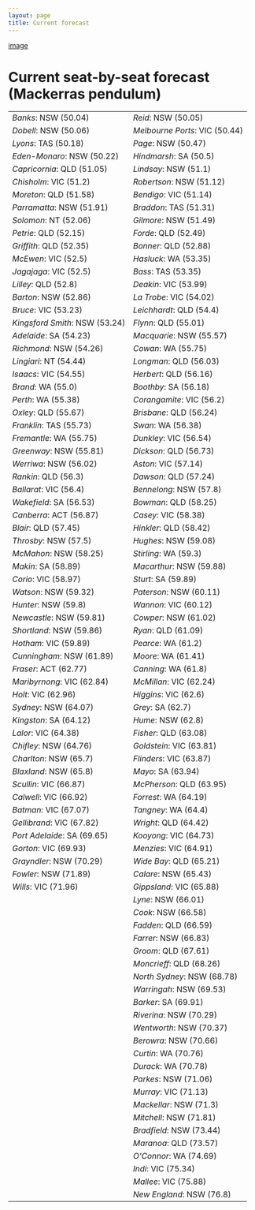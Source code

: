 ```yaml
---
layout: page
title: Current forecast
---
```


[image](imager.jpg)

# Current seat-by-seat forecast (Mackerras pendulum)


|                              |                              |
|------------------------------|------------------------------|
|*Banks*: NSW (50.04)          |*Reid*: NSW (50.05)           |
|*Dobell*: NSW (50.06)         |*Melbourne Ports*: VIC (50.44)|
|*Lyons*: TAS (50.18)          |*Page*: NSW (50.47)           |
|*Eden-Monaro*: NSW (50.22)    |*Hindmarsh*: SA (50.5)        |
|*Capricornia*: QLD (51.05)    |*Lindsay*: NSW (51.1)         |
|*Chisholm*: VIC (51.2)        |*Robertson*: NSW (51.12)      |
|*Moreton*: QLD (51.58)        |*Bendigo*: VIC (51.14)        |
|*Parramatta*: NSW (51.91)     |*Braddon*: TAS (51.31)        |
|*Solomon*: NT (52.06)         |*Gilmore*: NSW (51.49)        |
|*Petrie*: QLD (52.15)         |*Forde*: QLD (52.49)          |
|*Griffith*: QLD (52.35)       |*Bonner*: QLD (52.88)         |
|*McEwen*: VIC (52.5)          |*Hasluck*: WA (53.35)         |
|*Jagajaga*: VIC (52.5)        |*Bass*: TAS (53.35)           |
|*Lilley*: QLD (52.8)          |*Deakin*: VIC (53.99)         |
|*Barton*: NSW (52.86)         |*La Trobe*: VIC (54.02)       |
|*Bruce*: VIC (53.23)          |*Leichhardt*: QLD (54.4)      |
|*Kingsford Smith*: NSW (53.24)|*Flynn*: QLD (55.01)          |
|*Adelaide*: SA (54.23)        |*Macquarie*: NSW (55.57)      |
|*Richmond*: NSW (54.26)       |*Cowan*: WA (55.75)           |
|*Lingiari*: NT (54.44)        |*Longman*: QLD (56.03)        |
|*Isaacs*: VIC (54.55)         |*Herbert*: QLD (56.16)        |
|*Brand*: WA (55.0)            |*Boothby*: SA (56.18)         |
|*Perth*: WA (55.38)           |*Corangamite*: VIC (56.2)     |
|*Oxley*: QLD (55.67)          |*Brisbane*: QLD (56.24)       |
|*Franklin*: TAS (55.73)       |*Swan*: WA (56.38)            |
|*Fremantle*: WA (55.75)       |*Dunkley*: VIC (56.54)        |
|*Greenway*: NSW (55.81)       |*Dickson*: QLD (56.73)        |
|*Werriwa*: NSW (56.02)        |*Aston*: VIC (57.14)          |
|*Rankin*: QLD (56.3)          |*Dawson*: QLD (57.24)         |
|*Ballarat*: VIC (56.4)        |*Bennelong*: NSW (57.8)       |
|*Wakefield*: SA (56.53)       |*Bowman*: QLD (58.25)         |
|*Canberra*: ACT (56.87)       |*Casey*: VIC (58.38)          |
|*Blair*: QLD (57.45)          |*Hinkler*: QLD (58.42)        |
|*Throsby*: NSW (57.5)         |*Hughes*: NSW (59.08)         |
|*McMahon*: NSW (58.25)        |*Stirling*: WA (59.3)         |
|*Makin*: SA (58.89)           |*Macarthur*: NSW (59.88)      |
|*Corio*: VIC (58.97)          |*Sturt*: SA (59.89)           |
|*Watson*: NSW (59.32)         |*Paterson*: NSW (60.11)       |
|*Hunter*: NSW (59.8)          |*Wannon*: VIC (60.12)         |
|*Newcastle*: NSW (59.81)      |*Cowper*: NSW (61.02)         |
|*Shortland*: NSW (59.86)      |*Ryan*: QLD (61.09)           |
|*Hotham*: VIC (59.89)         |*Pearce*: WA (61.2)           |
|*Cunningham*: NSW (61.89)     |*Moore*: WA (61.41)           |
|*Fraser*: ACT (62.77)         |*Canning*: WA (61.8)          |
|*Maribyrnong*: VIC (62.84)    |*McMillan*: VIC (62.24)       |
|*Holt*: VIC (62.96)           |*Higgins*: VIC (62.6)         |
|*Sydney*: NSW (64.07)         |*Grey*: SA (62.7)             |
|*Kingston*: SA (64.12)        |*Hume*: NSW (62.8)            |
|*Lalor*: VIC (64.38)          |*Fisher*: QLD (63.08)         |
|*Chifley*: NSW (64.76)        |*Goldstein*: VIC (63.81)      |
|*Charlton*: NSW (65.7)        |*Flinders*: VIC (63.87)       |
|*Blaxland*: NSW (65.8)        |*Mayo*: SA (63.94)            |
|*Scullin*: VIC (66.87)        |*McPherson*: QLD (63.95)      |
|*Calwell*: VIC (66.92)        |*Forrest*: WA (64.19)         |
|*Batman*: VIC (67.07)         |*Tangney*: WA (64.4)          |
|*Gellibrand*: VIC (67.82)     |*Wright*: QLD (64.42)         |
|*Port Adelaide*: SA (69.65)   |*Kooyong*: VIC (64.73)        |
|*Gorton*: VIC (69.93)         |*Menzies*: VIC (64.91)        |
|*Grayndler*: NSW (70.29)      |*Wide Bay*: QLD (65.21)       |
|*Fowler*: NSW (71.89)         |*Calare*: NSW (65.43)         |
|*Wills*: VIC (71.96)          |*Gippsland*: VIC (65.88)      |
|                              |*Lyne*: NSW (66.01)           |
|                              |*Cook*: NSW (66.58)           |
|                              |*Fadden*: QLD (66.59)         |
|                              |*Farrer*: NSW (66.83)         |
|                              |*Groom*: QLD (67.61)          |
|                              |*Moncrieff*: QLD (68.26)      |
|                              |*North Sydney*: NSW (68.78)   |
|                              |*Warringah*: NSW (69.53)      |
|                              |*Barker*: SA (69.91)          |
|                              |*Riverina*: NSW (70.29)       |
|                              |*Wentworth*: NSW (70.37)      |
|                              |*Berowra*: NSW (70.66)        |
|                              |*Curtin*: WA (70.76)          |
|                              |*Durack*: WA (70.78)          |
|                              |*Parkes*: NSW (71.06)         |
|                              |*Murray*: VIC (71.13)         |
|                              |*Mackellar*: NSW (71.3)       |
|                              |*Mitchell*: NSW (71.81)       |
|                              |*Bradfield*: NSW (73.44)      |
|                              |*Maranoa*: QLD (73.57)        |
|                              |*O'Connor*: WA (74.69)        |
|                              |*Indi*: VIC (75.34)           |
|                              |*Mallee*: VIC (75.88)         |
|                              |*New England*: NSW (76.8)     |
